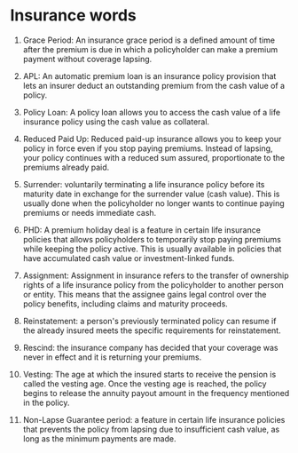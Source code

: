 # Insurance words
1. Grace Period: An insurance grace period is a defined amount of time after the premium is due in which a policyholder can make a premium payment without coverage lapsing.

2. APL: An automatic premium loan is an insurance policy provision that lets an insurer deduct an outstanding premium from the cash value of a policy.

3. Policy Loan: A policy loan allows you to access the cash value of a life insurance policy using the cash value as collateral.

4. Reduced Paid Up: Reduced paid-up insurance allows you to keep your policy in force even if you stop paying premiums. Instead of lapsing, your policy continues with a reduced sum assured, proportionate to the premiums already paid.

5. Surrender: voluntarily terminating a life insurance policy before its maturity date in exchange for the surrender value (cash value). This is usually done when the policyholder no longer wants to continue paying premiums or needs immediate cash.

6. PHD: A premium holiday deal is a feature in certain life insurance policies that allows policyholders to temporarily stop paying premiums while keeping the policy active. This is usually available in policies that have accumulated cash value or investment-linked funds.

7. Assignment: Assignment in insurance refers to the transfer of ownership rights of a life insurance policy from the policyholder to another person or entity. This means that the assignee gains legal control over the policy benefits, including claims and maturity proceeds.

8. Reinstatement: a person's previously terminated policy can resume if the already insured meets the specific requirements for reinstatement.

9. Rescind: the insurance company has decided that your coverage was never in effect and it is returning your premiums.

10. Vesting: The age at which the insured starts to receive the pension is called the vesting age. Once the vesting age is reached, the policy begins to release the annuity payout amount in the frequency mentioned in the policy.

11. Non-Lapse Guarantee period: a feature in certain life insurance policies that prevents the policy from lapsing due to insufficient cash value, as long as the minimum payments are made.

